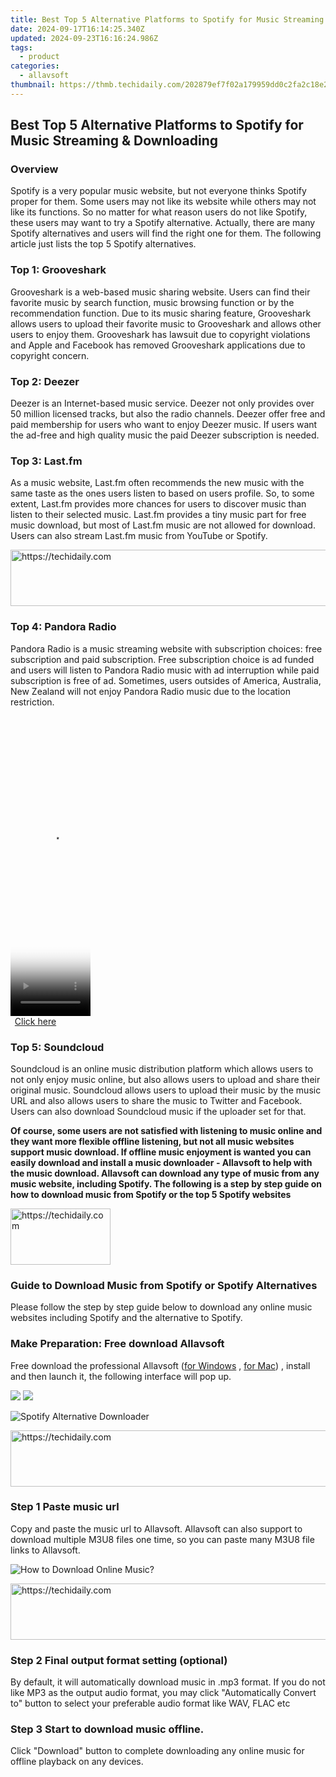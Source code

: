 ```yaml
---
title: Best Top 5 Alternative Platforms to Spotify for Music Streaming & Downloading
date: 2024-09-17T16:14:25.340Z
updated: 2024-09-23T16:16:24.986Z
tags:
  - product
categories:
  - allavsoft
thumbnail: https://thmb.techidaily.com/202879ef7f02a179959dd0c2fa2c18e23fdc8822666d6240110addaa046f6e87.jpg
---
```


## Best Top 5 Alternative Platforms to Spotify for Music Streaming & Downloading

### Overview

Spotify is a very popular music website, but not everyone thinks Spotify proper for them. Some users may not like its website while others may not like its functions. So no matter for what reason users do not like Spotify, these users may want to try a Spotify alternative. Actually, there are many Spotify alternatives and users will find the right one for them. The following article just lists the top 5 Spotify alternatives.

### Top 1: Grooveshark

Grooveshark is a web-based music sharing website. Users can find their favorite music by search function, music browsing function or by the recommendation function. Due to its music sharing feature, Grooveshark allows users to upload their favorite music to Grooveshark and allows other users to enjoy them. Grooveshark has lawsuit due to copyright violations and Apple and Facebook has removed Grooveshark applications due to copyright concern.

### Top 2: Deezer

Deezer is an Internet-based music service. Deezer not only provides over 50 million licensed tracks, but also the radio channels. Deezer offer free and paid membership for users who want to enjoy Deezer music. If users want the ad-free and high quality music the paid Deezer subscription is needed.

### Top 3: Last.fm

As a music website, Last.fm often recommends the new music with the same taste as the ones users listen to based on users profile. So, to some extent, Last.fm provides more chances for users to discover music than listen to their selected music. Last.fm provides a tiny music part for free music download, but most of Last.fm music are not allowed for download. Users can also stream Last.fm music from YouTube or Spotify.

<!-- affiliate ads begin -->
<a href="https://appsumo.8odi.net/c/5597632/2082542/7443" target="_top" id="2082542">
  <img src="//a.impactradius-go.com/display-ad/7443-2082542" border="0" alt="https://techidaily.com" width="728" height="90"/>
</a>
<img height="0" width="0" src="https://appsumo.8odi.net/i/5597632/2082542/7443" style="position:absolute;visibility:hidden;" border="0" />
<!-- affiliate ads end -->

### Top 4: Pandora Radio

Pandora Radio is a music streaming website with subscription choices: free subscription and paid subscription. Free subscription choice is ad funded and users will listen to Pandora Radio music with ad interruption while paid subscription is free of ad. Sometimes, users outsides of America, Australia, New Zealand will not enjoy Pandora Radio music due to the location restriction.

<!-- affiliate ads begin -->
<span id="1975648">
					<video width="128" height="480" style="cursor:pointer"
           poster="//a.impactradius-go.com/display-clicktoplayimage/1975648.png"
           onclick="if(!this.playClicked){this.play();this.setAttribute('controls',true);this.playClicked=true;}">
	   <source src="//a.impactradius-go.com/display-ad/22993-1975648">
	   <img src="//a.impactradius-go.com/display-clicktoplayimage/1975648.png" style="border: none; height: 100%; width: 100%; object-fit: contain">
	</video>
	<div style="width:80px;text-align:center"><a href="javascript:window.open(decodeURIComponent('https%3A%2F%2Fhomestyler.sjv.io%2Fc%2F5597632%2F1975648%2F22993'), '_blank');void(0);">Click here</a></div>
</span>
<img height="0" width="0" src="https://imp.pxf.io/i/5597632/1975648/22993" style="position:absolute;visibility:hidden;" border="0" />
<!-- affiliate ads end -->

### Top 5: Soundcloud

Soundcloud is an online music distribution platform which allows users to not only enjoy music online, but also allows users to upload and share their original music. Soundcloud allows users to upload their music by the music URL and also allows users to share the music to Twitter and Facebook. Users can also download Soundcloud music if the uploader set for that.

**Of course, some users are not satisfied with listening to music online and they want more flexible offline listening, but not all music websites support music download. If offline music enjoyment is wanted you can easily download and install a music downloader - Allavsoft to help with the music download. Allavsoft can download any type of music from any music website, including Spotify. The following is a step by step guide on how to download music from Spotify or the top 5 Spotify websites**

<!-- affiliate ads begin -->
<a href="https://review-au.sjv.io/c/5597632/2098700/14409" target="_top" id="2098700">
  <img src="//a.impactradius-go.com/display-ad/14409-2098700" border="0" alt="https://techidaily.com" width="160" height="90"/>
</a>
<img height="0" width="0" src="https://review-au.sjv.io/i/5597632/2098700/14409" style="position:absolute;visibility:hidden;" border="0" />
<!-- affiliate ads end -->

### Guide to Download Music from Spotify or Spotify Alternatives

Please follow the step by step guide below to download any online music websites including Spotify and the alternative to Spotify.

### Make Preparation: Free download Allavsoft

Free download the professional Allavsoft ([for Windows](https://tools.techidaily.com/allavsoft/products/) , [for Mac](https://tools.techidaily.com/allavsoft/products/)) , install and then launch it, the following interface will pop up.

[![](https://www.allavsoft.com/how-to/../images/how-to/free-download-win.jpg)](https://tools.techidaily.com/allavsoft/products/) [![](https://www.allavsoft.com/how-to/../images/how-to/free-download-mac.jpg)](https://tools.techidaily.com/allavsoft/products/)

![Spotify Alternative Downloader](https://www.allavsoft.com/how-to/../images/allavsoft/screen-shot-600.jpg)

<!-- affiliate ads begin -->
<a href="https://appsumo.8odi.net/c/5597632/2100526/7443" target="_top" id="2100526">
  <img src="//a.impactradius-go.com/display-ad/7443-2100526" border="0" alt="https://techidaily.com" width="728" height="90"/>
</a>
<img height="0" width="0" src="https://appsumo.8odi.net/i/5597632/2100526/7443" style="position:absolute;visibility:hidden;" border="0" />
<!-- affiliate ads end -->

### Step 1 Paste music url

Copy and paste the music url to Allavsoft. Allavsoft can also support to download multiple M3U8 files one time, so you can paste many M3U8 file links to Allavsoft.

![How to Download Online Music?](https://www.allavsoft.com/how-to/../images/how-to/download-rtmp-video/download-rtmp-video.jpg)

<!-- affiliate ads begin -->
<a href="https://appsumo.8odi.net/c/5597632/2137380/7443" target="_top" id="2137380">
  <img src="//a.impactradius-go.com/display-ad/7443-2137380" border="0" alt="https://techidaily.com" width="728" height="90"/>
</a>
<img height="0" width="0" src="https://appsumo.8odi.net/i/5597632/2137380/7443" style="position:absolute;visibility:hidden;" border="0" />
<!-- affiliate ads end -->

### Step 2 Final output format setting (optional)

By default, it will automatically download music in .mp3 format. If you do not like MP3 as the output audio format, you may click "Automatically Convert to" button to select your preferable audio format like WAV, FLAC etc

### Step 3 Start to download music offline.

Click "Download" button to complete downloading any online music for offline playback on any devices.

<ins class="adsbygoogle"
     style="display:block"
     data-ad-format="autorelaxed"
     data-ad-client="ca-pub-7571918770474297"
     data-ad-slot="1223367746"></ins>

<ins class="adsbygoogle"
     style="display:block"
     data-ad-client="ca-pub-7571918770474297"
     data-ad-slot="8358498916"
     data-ad-format="auto"
     data-full-width-responsive="true"></ins>



